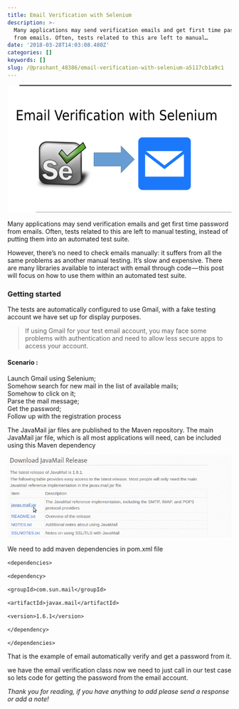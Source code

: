 ```yaml
---
title: Email Verification with Selenium
description: >-
  Many applications may send verification emails and get first time password
  from emails. Often, tests related to this are left to manual…
date: '2018-03-28T14:03:08.480Z'
categories: []
keywords: []
slug: /@prashant_48386/email-verification-with-selenium-a5117cb1a9c1
---
```


![](../img/1__4a____sJe2Ct__O__VdGwbtYVg.png)

Many applications may send verification emails and get first time password from emails. Often, tests related to this are left to manual testing, instead of putting them into an automated test suite.

However, there’s no need to check emails manually: it suffers from all the same problems as another manual testing. It’s slow and expensive. There are many libraries available to interact with email through code — this post will focus on how to use them within an automated test suite.

### Getting started

The tests are automatically configured to use Gmail, with a fake testing account we have set up for display purposes.

> If using Gmail for your test email account, you may face some problems with authentication and need to allow less secure apps to access your account.

#### Scenario :

Launch Gmail using Selenium;  
Somehow search for new mail in the list of available mails;  
Somehow to click on it;  
Parse the mail message;  
Get the password;  
Follow up with the registration process

The JavaMail jar files are published to the Maven repository. The main JavaMail jar file, which is all most applications will need, can be included using this Maven dependency

![](../img/1__3y56kjavQAIvvQDQLhFBOA.png)

We need to add maven dependencies in pom.xml file

```
<dependencies>
```

```
<dependency>
```

```
<groupId>com.sun.mail</groupId>
```

```
<artifactId>javax.mail</artifactId>
```

```
<version>1.6.1</version>
```

```
</dependency>
```

```
</dependencies>
```

That is the example of email automatically verify and get a password from it.

we have the email verification class now we need to just call in our test case so lets code for getting the password from the email account.

_Thank you for reading, if you have anything to add please send a response or add a note!_